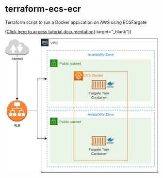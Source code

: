 # terraform-ecs-ecr
Terraform script to run a Docker application on AWS using ECS ​​Fargate

([Click here to access tutorial documentation](https://www.zup.com.br/blog/ecs-fargate){:target="_blank"})

![Diagram](diagram.drawio.png)

